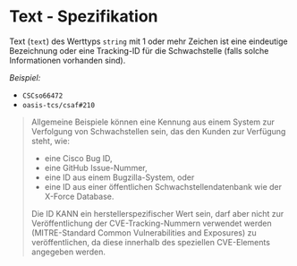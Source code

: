 # Text - Spezifikation

Text (`text`) des Werttyps `string` mit 1 oder mehr Zeichen ist eine eindeutige Bezeichnung oder eine Tracking-ID für die Schwachstelle (falls solche Informationen vorhanden sind).

*Beispiel:*

* `CSCso66472`
* `oasis-tcs/csaf#210`

> Allgemeine Beispiele können eine Kennung aus einem System zur Verfolgung von Schwachstellen sein, das den Kunden zur Verfügung steht,
> wie:
>
> * eine Cisco Bug ID,
> * eine GitHub Issue-Nummer,
> * eine ID aus einem Bugzilla-System, oder
> * eine ID aus einer öffentlichen Schwachstellendatenbank wie der X-Force Database.
>
> Die ID KANN ein herstellerspezifischer Wert sein, darf aber nicht zur Veröffentlichung der CVE-Tracking-Nummern verwendet werden (MITRE-Standard Common
> Vulnerabilities and Exposures) zu veröffentlichen, da diese innerhalb des speziellen CVE-Elements angegeben werden.
